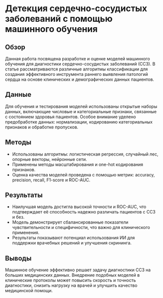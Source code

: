 # Детекция сердечно-сосудистых заболеваний с помощью машинного обучения

## Обзор

Данная работа посвящена разработке и оценке моделей машинного обучения для диагностики сердечно-сосудистых заболеваний (ССЗ). В статье рассматриваются различные алгоритмы классификации для создания эффективного инструмента раннего выявления патологий сердца на основе клинических и демографических данных пациентов.

## Данные

Для обучения и тестирования моделей использованы открытые наборы данных, включающие числовые и категориальные признаки, связанные с состоянием здоровья пациентов. Особое внимание уделено предобработке данных: нормализации, кодированию категориальных признаков и обработке пропусков.

## Методы

* Использованы алгоритмы: логистическая регрессия, случайный лес, опорные векторы, нейронные сети.
* Применены методы масштабирования и one-hot кодирования признаков.
* Оценка качества моделей проведена с помощью метрик: accuracy, precision, recall, F1-score и ROC-AUC.

## Результаты

* Наилучшая модель достигла высокой точности и ROC-AUC, что подтверждает её способность надежно различать пациентов с ССЗ и без.
* Модель демонстрирует сбалансированные показатели чувствительности и специфичности, что важно для клинического применения.
* Результаты показывают потенциал использования ИИ для поддержки врачебных решений и улучшения скрининга.

## Выводы

Машинное обучение эффективно решает задачу диагностики ССЗ на больших медицинских данных. Внедрение подобных моделей в клинические протоколы может повысить скорость и точность диагностики, снизить нагрузку на врачей и улучшить качество медицинской помощи.
